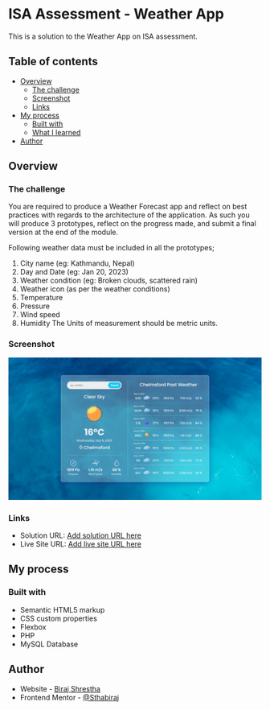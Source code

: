# ISA Assessment - Weather App

This is a solution to the Weather App on ISA assessment.

## Table of contents

- [Overview](#overview)
  - [The challenge](#the-challenge)
  - [Screenshot](#screenshot)
  - [Links](#links)
- [My process](#my-process)
  - [Built with](#built-with)
  - [What I learned](#what-i-learned)
- [Author](#author)

## Overview

### The challenge

You are required to produce a Weather Forecast app and reflect on best practices with regards to the architecture of the application. As such you will produce 3 prototypes, reflect on the progress made, and submit a final version at the end of the module.

Following weather data must be included in all the prototypes;

1.  City name (eg: Kathmandu, Nepal)
2.  Day and Date (eg: Jan 20, 2023)
3.  Weather condition (eg: Broken clouds, scattered rain)
4.  Weather icon (as per the weather conditions)
5.  Temperature
6.  Pressure
7.  Wind speed
8.  Humidity
    The Units of measurement should be metric units.

### Screenshot

![](./icons/weather-app.png)

### Links

- Solution URL: [Add solution URL here](https://github.com/Sthabiraj/Weather-App)
- Live Site URL: [Add live site URL here](http://biraj2358435.infinityfreeapp.com/)

## My process

### Built with

- Semantic HTML5 markup
- CSS custom properties
- Flexbox
- PHP
- MySQL Database

## Author

- Website - [Biraj Shrestha](https://sthabiraj.github.io/My-Portfolio/)
- Frontend Mentor - [@Sthabiraj](https://www.frontendmentor.io/profile/Sthabiraj)

